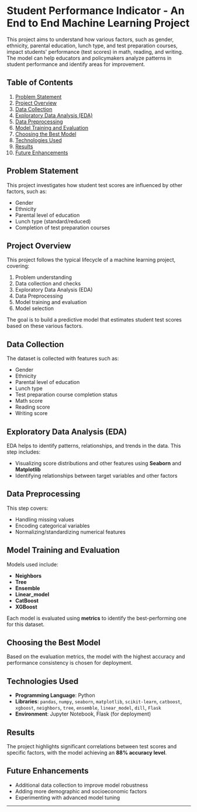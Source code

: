 # Student Performance Indicator - An End to End Machine Learning Project

This project aims to understand how various factors, such as gender, ethnicity, parental education, lunch type, and test preparation courses, impact students' performance (test scores) in math, reading, and writing. The model can help educators and policymakers analyze patterns in student performance and identify areas for improvement.

## Table of Contents
1. [Problem Statement](#problem-statement)
2. [Project Overview](#project-overview)
3. [Data Collection](#data-collection)
4. [Exploratory Data Analysis (EDA)](#exploratory-data-analysis-eda)
5. [Data Preprocessing](#data-preprocessing)
6. [Model Training and Evaluation](#model-training-and-evaluation)
7. [Choosing the Best Model](#choosing-the-best-model)
8. [Technologies Used](#technologies-used)
9. [Results](#results)
10. [Future Enhancements](#future-enhancements)

## Problem Statement

This project investigates how student test scores are influenced by other factors, such as:
- Gender
- Ethnicity
- Parental level of education
- Lunch type (standard/reduced)
- Completion of test preparation courses

## Project Overview

This project follows the typical lifecycle of a machine learning project, covering:
1. Problem understanding
2. Data collection and checks
3. Exploratory Data Analysis (EDA)
4. Data Preprocessing
5. Model training and evaluation
6. Model selection

The goal is to build a predictive model that estimates student test scores based on these various factors.

## Data Collection

The dataset is collected with features such as:
- Gender
- Ethnicity
- Parental level of education
- Lunch type
- Test preparation course completion status
- Math score
- Reading score
- Writing score

## Exploratory Data Analysis (EDA)

EDA helps to identify patterns, relationships, and trends in the data. This step includes:
- Visualizing score distributions and other features using **Seaborn** and **Matplotlib**
- Identifying relationships between target variables and other factors

## Data Preprocessing

This step covers:
- Handling missing values
- Encoding categorical variables
- Normalizing/standardizing numerical features

## Model Training and Evaluation

Models used include:
- **Neighbors**
- **Tree**
- **Ensemble**
- **Linear_model**
- **CatBoost**
- **XGBoost**

Each model is evaluated using **metrics** to identify the best-performing one for this dataset.

## Choosing the Best Model

Based on the evaluation metrics, the model with the highest accuracy and performance consistency is chosen for deployment.

## Technologies Used

- **Programming Language**: Python
- **Libraries**: `pandas`, `numpy`, `seaborn`, `matplotlib`, `scikit-learn`, `catboost`, `xgboost`, `neighbors`, `tree`, `ensemble`, `linear_model`, `dill`, `Flask`
- **Environment**: Jupyter Notebook, Flask (for deployment)

## Results

The project highlights significant correlations between test scores and specific factors, with the model achieving an **88% accuracy level**.

## Future Enhancements

- Additional data collection to improve model robustness
- Adding more demographic and socioeconomic factors
- Experimenting with advanced model tuning

---
